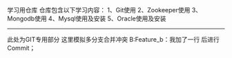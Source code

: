 学习用仓库
仓库包含以下学习内容：
1、Git使用
2、Zookeeper使用
3、Mongodb使用
4、Mysql使用及安装
5、Oracle使用及安装

--------------------------
此处为GIT专用部分
这里模拟多分支合并冲突
B:Feature_b：我加了一行 后进行Commit；